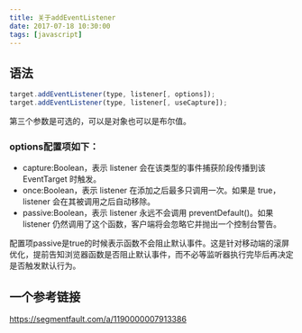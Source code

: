 ```yaml
---
title: 关于addEventListener
date: 2017-07-18 10:30:00
tags: [javascript]
---
```

## 语法

```js
target.addEventListener(type, listener[, options]);
target.addEventListener(type, listener[, useCapture]);
```
第三个参数是可选的，可以是对象也可以是布尔值。

### options配置项如下：
- capture:Boolean，表示 listener 会在该类型的事件捕获阶段传播到该 EventTarget 时触发。
- once:Boolean，表示 listener 在添加之后最多只调用一次。如果是 true， listener 会在其被调用之后自动移除。
- passive:Boolean，表示 listener 永远不会调用 preventDefault()。如果 listener 仍然调用了这个函数，客户端将会忽略它并抛出一个控制台警告。

配置项passive是true的时候表示函数不会阻止默认事件。这是针对移动端的滚屏优化，提前告知浏览器函数是否阻止默认事件，而不必等监听器执行完毕后再决定是否触发默认行为。
<!-- more -->
## 一个参考链接

https://segmentfault.com/a/1190000007913386
